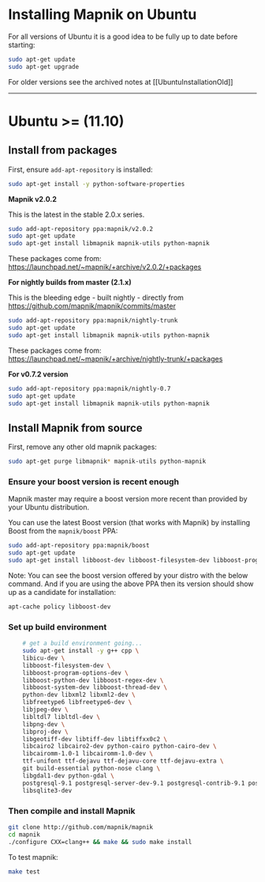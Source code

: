 # Installing Mapnik on Ubuntu

For all versions of Ubuntu it is a good idea to be fully up to date before starting:

```sh
sudo apt-get update
sudo apt-get upgrade
```

For older versions see the archived notes at [[UbuntuInstallationOld]]

----

# Ubuntu >= (11.10)

## Install from packages

First, ensure `add-apt-repository` is installed:

```sh
sudo apt-get install -y python-software-properties
```

**Mapnik v2.0.2**

This is the latest in the stable 2.0.x series.

```sh
sudo add-apt-repository ppa:mapnik/v2.0.2
sudo apt-get update
sudo apt-get install libmapnik mapnik-utils python-mapnik
```

These packages come from: https://launchpad.net/~mapnik/+archive/v2.0.2/+packages

**For nightly builds from master (2.1.x)**

This is the bleeding edge - built nightly - directly from https://github.com/mapnik/mapnik/commits/master

```sh
sudo add-apt-repository ppa:mapnik/nightly-trunk
sudo apt-get update
sudo apt-get install libmapnik mapnik-utils python-mapnik
```

These packages come from: https://launchpad.net/~mapnik/+archive/nightly-trunk/+packages

**For v0.7.2 version**

```sh
sudo add-apt-repository ppa:mapnik/nightly-0.7
sudo apt-get update
sudo apt-get install libmapnik mapnik-utils python-mapnik
```

## Install Mapnik from source

First, remove any other old mapnik packages:

```sh
sudo apt-get purge libmapnik* mapnik-utils python-mapnik
```

### Ensure your boost version is recent enough

Mapnik master may require a boost version more recent than provided by your Ubuntu distribution.

You can use the latest Boost version (that works with Mapnik) by installing Boost from the `mapnik/boost` PPA:

```sh
sudo add-apt-repository ppa:mapnik/boost
sudo apt-get update
sudo apt-get install libboost-dev libboost-filesystem-dev libboost-program-options-dev libboost-python-dev libboost-regex-dev libboost-system-dev libboost-thread-dev 
```
Note: You can see the boost version offered by your distro with the below command. And if you are using the above PPA then its version should show up as a candidate for installation:

```sh
apt-cache policy libboost-dev
```

### Set up build environment

```sh
    # get a build environment going...
    sudo apt-get install -y g++ cpp \
    libicu-dev \
    libboost-filesystem-dev \
    libboost-program-options-dev \
    libboost-python-dev libboost-regex-dev \
    libboost-system-dev libboost-thread-dev \
    python-dev libxml2 libxml2-dev \
    libfreetype6 libfreetype6-dev \
    libjpeg-dev \
    libltdl7 libltdl-dev \
    libpng-dev \
    libproj-dev \
    libgeotiff-dev libtiff-dev libtiffxx0c2 \
    libcairo2 libcairo2-dev python-cairo python-cairo-dev \
    libcairomm-1.0-1 libcairomm-1.0-dev \
    ttf-unifont ttf-dejavu ttf-dejavu-core ttf-dejavu-extra \
    git build-essential python-nose clang \
    libgdal1-dev python-gdal \
    postgresql-9.1 postgresql-server-dev-9.1 postgresql-contrib-9.1 postgresql-9.1-postgis \
    libsqlite3-dev
```

### Then compile and install Mapnik

```sh
git clone http://github.com/mapnik/mapnik
cd mapnik
./configure CXX=clang++ && make && sudo make install
```

To test mapnik:

```sh
make test
```